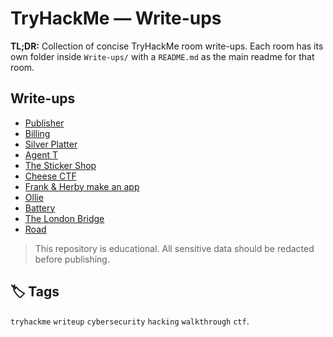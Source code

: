 # TryHackMe — Write-ups

**TL;DR:** Collection of concise TryHackMe room write-ups. Each room has its own folder inside `Write-ups/` with a `README.md` as the main readme for that room.

## Write-ups
- [Publisher](./Write-ups/Publisher/README.md)
- [Billing](./Write-ups/Billing/README.md)
- [Silver Platter](./Write-ups/Silver_Platter/README.md)
- [Agent T](./Write-ups/Agent_T/README.md)
- [The Sticker Shop](./Write-ups/The_Sticker_Shop/README.md)
- [Cheese CTF](./Write-ups/Cheese_CTF/README.md)
- [Frank & Herby make an app](./Write-ups/Frank&Herby_make_an_app/README.md)
- [Ollie](./Write-ups/Ollie/README.md)
- [Battery](./Write-ups/Battery/README.md)
- [The London Bridge](./Write-ups/The_London_Bridge/README.md)
- [Road](./Write-ups/Road/README.md)



> This repository is educational. All sensitive data should be redacted before publishing.

## 🏷️ Tags
`tryhackme` `writeup` `cybersecurity` `hacking` `walkthrough` `ctf`.
